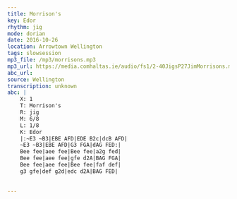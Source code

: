 ```yaml
---
title: Morrison's
key: Edor
rhythm: jig
mode: dorian
date: 2016-10-26
location: Arrowtown Wellington
tags: slowsession
mp3_file: /mp3/morrisons.mp3
mp3_url: https://media.comhaltas.ie/audio/fs1/2-40JigsP27JimMorrisons.mp3
abc_url: 
source: Wellington
transcription: unknown
abc: |
    X: 1
    T: Morrison's
    R: jig
    M: 6/8
    L: 1/8
    K: Edor
    |:~E3 ~B3|EBE AFD|EDE B2c|dcB AFD|
    ~E3 ~B3|EBE AFD|G3 FGA|dAG FED:|
    Bee fee|aee fee|Bee fee|a2g fed|
    Bee fee|aee fee|gfe d2A|BAG FGA|
    Bee fee|aee fee|Bee fee|faf def|
    g3 gfe|def g2d|edc d2A|BAG FED|
    
    
---
```


